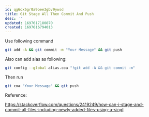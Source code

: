 ```yaml
---
id: qg6ox5gr0a9oee3gbv9ywsd
title: Git Stage All Then Commit And Push
desc: ''
updated: 1697617180870
created: 1697616794013
---
```

Use following command

```bash
git add -A && git commit -m "Your Message" && git push
```

Also can add alas as following:

```bash
git config --global alias.coa "!git add -A && git commit -m"
```

Then run

```bash
git coa "Your Message" && git push
```

Reference:

<https://stackoverflow.com/questions/2419249/how-can-i-stage-and-commit-all-files-including-newly-added-files-using-a-singl>
